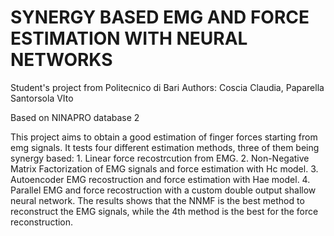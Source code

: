 # SYNERGY BASED EMG AND FORCE ESTIMATION WITH NEURAL NETWORKS
Student's project from Politecnico di Bari
Authors: Coscia Claudia, Paparella Santorsola VIto

Based on NINAPRO database 2

This project aims to obtain a good estimation of finger forces starting from emg signals.
It tests four different estimation methods, three of them being synergy based:
    1. Linear force recostrcution from EMG.
    2. Non-Negative Matrix Factorization of EMG signals and force estimation with Hc model.
    3. Autoencoder EMG recostruction and force estimation with Hae model.
    4. Parallel EMG and force recostruction with a custom double output shallow neural network.
The results shows that the NNMF is the best method to reconstruct the EMG signals, while the 
4th method is the best for the force reconstruction.
